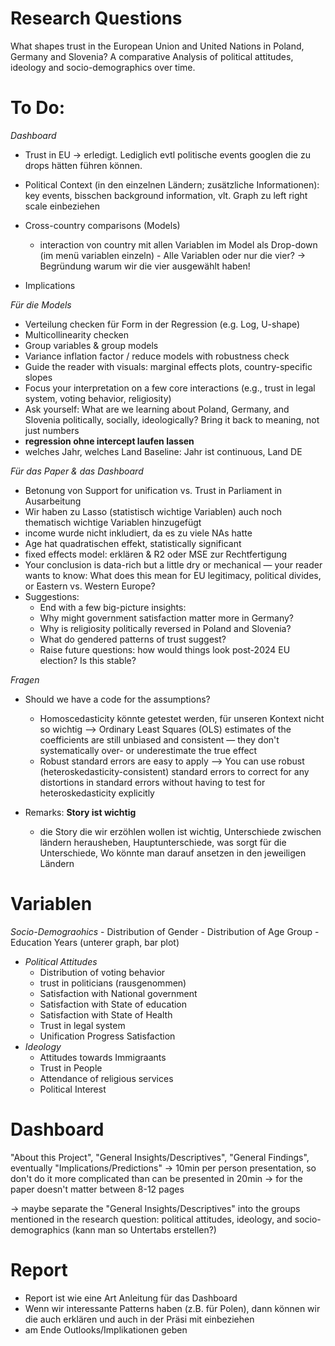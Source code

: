 # Research Questions
What shapes trust in the European Union and United Nations in Poland, Germany and Slovenia? A comparative Analysis of political attitudes, ideology and socio-demographics over time.

# To Do:
*Dashboard*
- Trust in EU -> erledigt. Lediglich evtl politische events googlen die zu drops hätten führen können.
- Political Context (in den einzelnen Ländern; zusätzliche Informationen): key events, bisschen background information, vlt. Graph zu left right scale einbeziehen

- Cross-country comparisons (Models)
   - interaction von country mit allen Variablen im Model als Drop-down (im menü variablen einzeln)
         - Alle Variablen oder nur die vier?
         -> Begründung warum wir die vier ausgewählt haben!
  
- Implications
  
*Für die Models*
- Verteilung checken für Form in der Regression (e.g. Log, U-shape)
- Multicollinearity checken
- Group variables & group models
- Variance inflation factor / reduce models with robustness check
- Guide the reader with visuals: marginal effects plots, country-specific slopes
- Focus your interpretation on a few core interactions (e.g., trust in legal system, voting behavior, religiosity)
- Ask yourself: What are we learning about Poland, Germany, and Slovenia politically, socially, ideologically? Bring it back to meaning, not just numbers
- **regression ohne intercept laufen lassen**
- welches Jahr, welches Land Baseline: Jahr ist continuous, Land DE

*Für das Paper & das Dashboard*
- Betonung von Support for unification vs. Trust in Parliament in Ausarbeitung
- Wir haben zu Lasso (statistisch wichtige Variablen) auch noch thematisch wichtige Variablen hinzugefügt
- income wurde nicht inkludiert, da es zu viele NAs hatte
- Age hat quadratischen effekt, statistically significant
- fixed effects model: erklären &  R2 oder MSE zur Rechtfertigung
- Your conclusion is data-rich but a little dry or mechanical — your reader wants to know: What does this mean for EU legitimacy, political divides, or Eastern vs. Western Europe?
- Suggestions:
   - End with a few big-picture insights:
   - Why might government satisfaction matter more in Germany?
   - Why is religiosity politically reversed in Poland and Slovenia?
   - What do gendered patterns of trust suggest?
   - Raise future questions: how would things look post-2024 EU election? Is this stable?

 *Fragen*
 
- Should we have a code for the assumptions?
   - Homoscedasticity könnte getestet werden, für unseren Kontext nicht so wichtig --> Ordinary Least Squares (OLS) estimates of the coefficients are still unbiased and consistent — they don't systematically over- or underestimate the true effect
   - Robust standard errors are easy to apply --> You can use robust (heteroskedasticity-consistent) standard errors to correct for any distortions in standard errors without having to test for heteroskedasticity explicitly
 
- Remarks: **Story ist wichtig**
   - die Story die wir erzöhlen wollen ist wichtig, Unterschiede zwischen ländern herausheben, Hauptunterschiede, was sorgt für die Unterschiede, Wo könnte man darauf ansetzen in den jeweiligen Ländern

# Variablen
*Socio-Demograohics*
    - Distribution of Gender
    - Distribution of Age Group
    - Education Years (unterer graph, bar plot)
  - *Political Attitudes*
    - Distribution of voting behavior
    - trust in politicians (rausgenommen)
    - Satisfaction with National government
    - Satisfaction with State of education
    - Satisfaction with State of Health
    - Trust in legal system
    - Unification Progress Satisfaction
  - *Ideology*
    - Attitudes towards Immigraants
    - Trust in People
    - Attendance of religious services
    - Political Interest

   
# Dashboard 
"About this Project", "General Insights/Descriptives", "General Findings", eventually "Implications/Predictions"
-> 10min per person presentation, so don't do it more complicated than can be presented in 20min
-> for the paper doesn't matter between 8-12 pages 

-> maybe separate the "General Insights/Descriptives" into the groups mentioned in the research question: political attitudes, ideology, and socio-demographics (kann man so Untertabs erstellen?)

# Report
- Report ist wie eine Art Anleitung für das Dashboard
- Wenn wir interessante Patterns haben (z.B. für Polen), dann können wir die auch erklären und auch in der Präsi mit einbeziehen
- am Ende Outlooks/Implikationen geben
